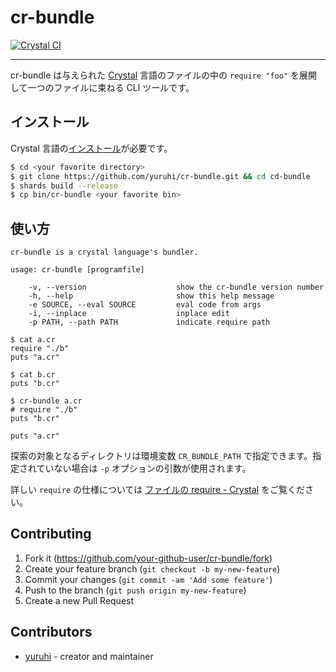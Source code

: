 # cr-bundle

[![Crystal CI](https://github.com/yuruhi/cr-bundle/workflows/Crystal%20CI/badge.svg)](https://github.com/yuruhi/cr-bundle/actions?query=workflow%3A%22Crystal+CI%22)

---

cr-bundle は与えられた [Crystal](https://ja.crystal-lang.org/) 言語のファイルの中の `require "foo"` を展開して一つのファイルに束ねる CLI ツールです。

## インストール

Crystal 言語の[インストール](https://ja.crystal-lang.org/install/)が必要です。

```sh
$ cd <your favorite directory>
$ git clone https://github.com/yuruhi/cr-bundle.git && cd cd-bundle
$ shards build --release
$ cp bin/cr-bundle <your favorite bin>
```

## 使い方

```
cr-bundle is a crystal language's bundler.

usage: cr-bundle [programfile]

    -v, --version                    show the cr-bundle version number
    -h, --help                       show this help message
    -e SOURCE, --eval SOURCE         eval code from args
    -i, --inplace                    inplace edit
    -p PATH, --path PATH             indicate require path
```

```crystal
$ cat a.cr
require "./b"
puts "a.cr"

$ cat b.cr
puts "b.cr"

$ cr-bundle a.cr
# require "./b"
puts "b.cr"

puts "a.cr"
```

探索の対象となるディレクトリは環境変数 `CR_BUNDLE_PATH` で指定できます。指定されていない場合は `-p` オプションの引数が使用されます。

詳しい `require` の仕様については [ファイルの require - Crystal](https://ja.crystal-lang.org/reference/syntax_and_semantics/requiring_files.html) をご覧ください。

## Contributing

1. Fork it (<https://github.com/your-github-user/cr-bundle/fork>)
2. Create your feature branch (`git checkout -b my-new-feature`)
3. Commit your changes (`git commit -am 'Add some feature'`)
4. Push to the branch (`git push origin my-new-feature`)
5. Create a new Pull Request

## Contributors

-   [yuruhi](https://github.com/yuruhi) - creator and maintainer
